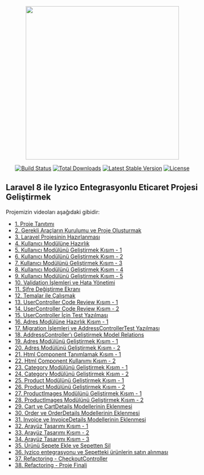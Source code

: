 <p align="center"><a href="https://laravel.com" target="_blank"><img src="https://raw.githubusercontent.com/laravel/art/master/logo-lockup/5%20SVG/2%20CMYK/1%20Full%20Color/laravel-logolockup-cmyk-red.svg" width="400"></a></p>

<p align="center">
<a href="https://travis-ci.org/laravel/framework"><img src="https://travis-ci.org/laravel/framework.svg" alt="Build Status"></a>
<a href="https://packagist.org/packages/laravel/framework"><img src="https://img.shields.io/packagist/dt/laravel/framework" alt="Total Downloads"></a>
<a href="https://packagist.org/packages/laravel/framework"><img src="https://img.shields.io/packagist/v/laravel/framework" alt="Latest Stable Version"></a>
<a href="https://packagist.org/packages/laravel/framework"><img src="https://img.shields.io/packagist/l/laravel/framework" alt="License"></a>
</p>

## Laravel 8 ile Iyzico Entegrasyonlu Eticaret Projesi Geliştirmek
Projemizin videoları aşağıdaki gibidir:

- [1. Proje Tanıtımı](https://www.youtube.com/watch?v=XaJrXSR1kzI&list=PLz_s8jsFYEUUbC0q3nEGeCXI7usyEXDLR&index=1)
- [2. Gerekli Araçların Kurulumu ve Proje Oluşturmak](https://www.youtube.com/watch?v=kQezZuMttXg&list=PLz_s8jsFYEUUbC0q3nEGeCXI7usyEXDLR&index=2)
- [3. Laravel Projesinin Hazırlanması](https://www.youtube.com/watch?v=tbre_qlzizw&list=PLz_s8jsFYEUUbC0q3nEGeCXI7usyEXDLR&index=3)
- [4. Kullanıcı Modülüne Hazırlık](https://www.youtube.com/watch?v=tX_PU1lybis&list=PLz_s8jsFYEUUbC0q3nEGeCXI7usyEXDLR&index=4)
- [5. Kullanıcı Modülünü Geliştirmek Kısım - 1](https://www.youtube.com/watch?v=e5OO1Mm4G6s&list=PLz_s8jsFYEUUbC0q3nEGeCXI7usyEXDLR&index=5)
- [6. Kullanıcı Modülünü Geliştirmek Kısım - 2](https://www.youtube.com/watch?v=SO7cmMQUGq0&list=PLz_s8jsFYEUUbC0q3nEGeCXI7usyEXDLR&index=6)
- [7. Kullanıcı Modülünü Geliştirmek Kısım - 3](https://www.youtube.com/watch?v=D-MKxO8SdUU&list=PLz_s8jsFYEUUbC0q3nEGeCXI7usyEXDLR&index=7)
- [8. Kullanıcı Modülünü Geliştirmek Kısım - 4](https://www.youtube.com/watch?v=FeGC6OJGp_o&list=PLz_s8jsFYEUUbC0q3nEGeCXI7usyEXDLR&index=8)
- [9. Kullanıcı Modülünü Geliştirmek Kısım - 5](https://www.youtube.com/watch?v=TnJSfVajtu4&list=PLz_s8jsFYEUUbC0q3nEGeCXI7usyEXDLR&index=9)
- [10. Validation İşlemleri ve Hata Yönetimi](https://www.youtube.com/watch?v=zbciicIvK0M&list=PLz_s8jsFYEUUbC0q3nEGeCXI7usyEXDLR&index=10)
- [11. Şifre Değiştirme Ekranı](https://www.youtube.com/watch?v=Nx3uSu0Jxb8&list=PLz_s8jsFYEUUbC0q3nEGeCXI7usyEXDLR&index=11)
- [12. Temalar ile Çalışmak](https://www.youtube.com/watch?v=i8sFnYzo6WA&list=PLz_s8jsFYEUUbC0q3nEGeCXI7usyEXDLR&index=12)
- [13. UserController Code Review Kısım - 1](https://www.youtube.com/watch?v=hLD3AfqeaJc&list=PLz_s8jsFYEUUbC0q3nEGeCXI7usyEXDLR&index=13)
- [14. UserController Code Review Kısım - 2](https://www.youtube.com/watch?v=e0k7K9cV7Yk&list=PLz_s8jsFYEUUbC0q3nEGeCXI7usyEXDLR&index=14)
- [15. UserController İçin Test Yazılması](https://www.youtube.com/watch?v=2Cq2NUhoudw&list=PLz_s8jsFYEUUbC0q3nEGeCXI7usyEXDLR&index=15)
- [16. Adres Modülüne Hazırlık Kısım - 1](https://www.youtube.com/watch?v=cEhWYcIjhEE&list=PLz_s8jsFYEUUbC0q3nEGeCXI7usyEXDLR&index=16)
- [17. Migration İşlemleri ve AddressControllerTest Yazılması](https://www.youtube.com/watch?v=r1dgAkSu72g&list=PLz_s8jsFYEUUbC0q3nEGeCXI7usyEXDLR&index=17)
- [18. AddressController'ı Geliştirmek Model Relations](https://www.youtube.com/watch?v=jM7RNbrT21c&list=PLz_s8jsFYEUUbC0q3nEGeCXI7usyEXDLR&index=18)
- [19. Adres Modülünü Geliştirmek Kısım - 1](https://www.youtube.com/watch?v=tnuiVThORfk&list=PLz_s8jsFYEUUbC0q3nEGeCXI7usyEXDLR&index=19)
- [20. Adres Modülünü Geliştirmek Kısım - 2](https://www.youtube.com/watch?v=4lfCaG35KkE&list=PLz_s8jsFYEUUbC0q3nEGeCXI7usyEXDLR&index=20)
- [21. Html Component Tanımlamak Kısım - 1](https://www.youtube.com/watch?v=Y4boE3trBnw&list=PLz_s8jsFYEUUbC0q3nEGeCXI7usyEXDLR&index=21)
- [22. Html Component Kullanımı Kısım - 2](https://www.youtube.com/watch?v=cozXm4AsCZE&list=PLz_s8jsFYEUUbC0q3nEGeCXI7usyEXDLR&index=22)
- [23. Category Modülünü Geliştirmek Kısım - 1](https://www.youtube.com/watch?v=S3uNhcftvc8&list=PLz_s8jsFYEUUbC0q3nEGeCXI7usyEXDLR&index=23)
- [24. Category Modülünü Geliştirmek Kısım - 2](https://www.youtube.com/watch?v=QOAtt16QZ70&list=PLz_s8jsFYEUUbC0q3nEGeCXI7usyEXDLR&index=24)
- [25. Product Modülünü Geliştirmek Kısım - 1](https://www.youtube.com/watch?v=rPHhfTavvxc&list=PLz_s8jsFYEUUbC0q3nEGeCXI7usyEXDLR&index=25)
- [26. Product Modülünü Geliştirmek Kısım - 2](https://www.youtube.com/watch?v=gEeadgjL8WM&list=PLz_s8jsFYEUUbC0q3nEGeCXI7usyEXDLR&index=26)
- [27. ProductImages Modülünü Geliştirmek Kısım - 1](https://www.youtube.com/watch?v=jEJMOMvuO8c&list=PLz_s8jsFYEUUbC0q3nEGeCXI7usyEXDLR&index=27)
- [28. ProductImages Modülünü Geliştirmek Kısım - 2](https://www.youtube.com/watch?v=I33TIsMVYa0&list=PLz_s8jsFYEUUbC0q3nEGeCXI7usyEXDLR&index=28)
- [29. Cart ve CartDetails Modellerinin Eklenmesi](https://www.youtube.com/watch?v=V0oNGOoB7cg&list=PLz_s8jsFYEUUbC0q3nEGeCXI7usyEXDLR&index=29)
- [30. Order ve OrderDetails Modellerinin Eklenmesi](https://www.youtube.com/watch?v=1fUzkIpXPy4&list=PLz_s8jsFYEUUbC0q3nEGeCXI7usyEXDLR&index=30)
- [31. Invoice ve InvoiceDetails Modellerinin Eklenmesi](https://www.youtube.com/watch?v=-_06qlfwdh4&list=PLz_s8jsFYEUUbC0q3nEGeCXI7usyEXDLR&index=31)
- [32. Arayüz Tasarımı Kısım - 1](https://www.youtube.com/watch?v=mBWzpZt6zcU&list=PLz_s8jsFYEUUbC0q3nEGeCXI7usyEXDLR&index=32)
- [33. Arayüz Tasarımı Kısım - 2](https://www.youtube.com/watch?v=EOdp2tD60QE&list=PLz_s8jsFYEUUbC0q3nEGeCXI7usyEXDLR&index=33)
- [34. Arayüz Tasarımı Kısım - 3](https://www.youtube.com/watch?v=88BEgDTyqpQ&list=PLz_s8jsFYEUUbC0q3nEGeCXI7usyEXDLR&index=34)
- [35. Ürünü Sepete Ekle ve Sepetten Sil](https://www.youtube.com/watch?v=HQssAva4qQc&list=PLz_s8jsFYEUUbC0q3nEGeCXI7usyEXDLR&index=35)
- [36. Iyzico entegrasyonu ve Sepetteki ürünlerin satın alınması](https://www.youtube.com/watch?v=KvBADaYaN0g&list=PLz_s8jsFYEUUbC0q3nEGeCXI7usyEXDLR&index=36)
- [37. Refactoring - CheckoutController](https://www.youtube.com/watch?v=Sa7xnhBGN80&list=PLz_s8jsFYEUUbC0q3nEGeCXI7usyEXDLR&index=37)
- [38. Refactoring - Proje Finali](https://www.youtube.com/watch?v=GND_FctXBPs&list=PLz_s8jsFYEUUbC0q3nEGeCXI7usyEXDLR&index=38)

